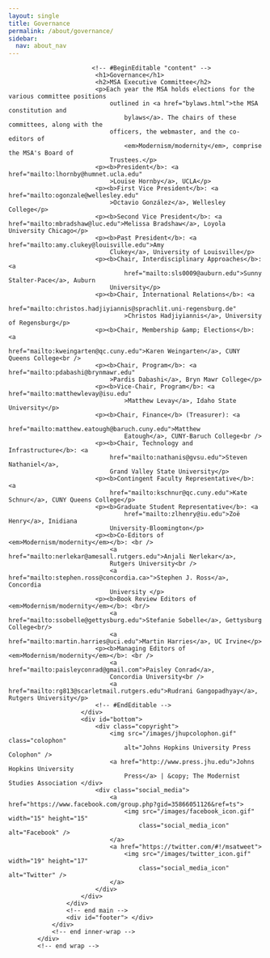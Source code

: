 ```yaml
---
layout: single
title: Governance
permalink: /about/governance/
sidebar:
  nav: about_nav
---
```


                           <!-- #BeginEditable "content" -->
                            <h1>Governance</h1>
                            <h2>MSA Executive Committee</h2>
                            <p>Each year the MSA holds elections for the various committee positions
                                outlined in <a href="bylaws.html">the MSA constitution and
                                    bylaws</a>. The chairs of these committees, along with the
                                officers, the webmaster, and the co-editors of
                                    <em>Modernism/modernity</em>, comprise the MSA's Board of
                                Trustees.</p>
                            <p><b>President</b>: <a href="mailto:lhornby@humnet.ucla.edu"
                                >Louise Hornby</a>, UCLA</p>
                            <p><b>First Vice President</b>: <a href="mailto:ogonzale@wellesley.edu"
                                >Octavio González</a>, Wellesley College</p>
                            <p><b>Second Vice President</b>: <a href="mailto:mbradshaw@luc.edu">Melissa Bradshaw</a>, Loyola University Chicago</p>
                            <p><b>Past President</b>: <a href="mailto:amy.clukey@louisville.edu">Amy
                                Clukey</a>, University of Louisville</p>
                            <p><b>Chair, Interdisciplinary Approaches</b>: <a
                                    href="mailto:sls0009@auburn.edu">Sunny Stalter-Pace</a>, Auburn
                                University</p>
                            <p><b>Chair, International Relations</b>: <a
                                    href="mailto:christos.hadjiyiannis@sprachlit.uni-regensburg.de"
                                    >Christos Hadjiyiannis</a>, University of Regensburg</p>
                            <p><b>Chair, Membership &amp; Elections</b>: <a
                                href="mailto:kweingarten@qc.cuny.edu">Karen Weingarten</a>, CUNY Queens College<br />
                            <p><b>Chair, Program</b>: <a href="mailto:pdabashi@brynmawr.edu"
                                >Pardis Dabashi</a>, Bryn Mawr College</p>
                            <p><b>Vice-Chair, Program</b>: <a href="mailto:matthewlevay@isu.edu"
                                    >Matthew Levay</a>, Idaho State University</p>
                            <p><b>Chair, Finance</b> (Treasurer): <a
                                    href="mailto:matthew.eatough@baruch.cuny.edu">Matthew
                                    Eatough</a>, CUNY-Baruch College<br />
                            <p><b>Chair, Technology and Infrastructure</b>: <a
                                href="mailto:nathanis@gvsu.edu">Steven Nathaniel</a>,
                                Grand Valley State University</p>
                            <p><b>Contingent Faculty Representative</b>: <a
                                href="mailto:kschnur@qc.cuny.edu">Kate Schnur</a>, CUNY Queens College</p>
                            <p><b>Graduate Student Representative</b>: <a
                                    href="mailto:zlhenry@iu.edu">Zoë Henry</a>, Inidiana
                                University-Bloomington</p>
                            <p><b>Co-Editors of <em>Modernism/modernity</em></b>: <br />
                                <a href="mailto:nerlekar@amesall.rutgers.edu">Anjali Nerlekar</a>,
                                Rutgers University<br />
                                <a href="mailto:stephen.ross@concordia.ca>">Stephen J. Ross</a>, Concordia
                                University </p>
                            <p><b>Book Review Editors of <em>Modernism/modernity</em></b>: <br/>
                                <a href="mailto:ssobelle@gettysburg.edu">Stefanie Sobelle</a>, Gettysburg College<br/>
                                <a href="mailto:martin.harries@uci.edu">Martin Harries</a>, UC Irvine</p>
							<p><b>Managing Editors of <em>Modernism/modernity</em></b>: <br />
                                <a href="mailto:paisleyconrad@gmail.com">Paisley Conrad</a>,
                                Concordia University<br />
                                <a href="mailto:rg813@scarletmail.rutgers.edu">Rudrani Gangopadhyay</a>,  Rutgers University</p>
                            <!-- #EndEditable -->
                        </div>
                        <div id="bottom">
                            <div class="copyright">
                                <img src="/images/jhupcolophon.gif" class="colophon"
                                    alt="Johns Hopkins University Press Colophon" />
                                <a href="http://www.press.jhu.edu">Johns Hopkins University
                                    Press</a> | &copy; The Modernist Studies Association </div>
                            <div class="social_media">
                                <a href="https://www.facebook.com/group.php?gid=35866051126&ref=ts">
                                    <img src="/images/facebook_icon.gif" width="15" height="15"
                                        class="social_media_icon" alt="Facebook" />
                                </a>
                                <a href="https://twitter.com/#!/msatweet">
                                    <img src="/images/twitter_icon.gif" width="19" height="17"
                                        class="social_media_icon" alt="Twitter" />
                                </a>
                            </div>
                        </div>
                    </div>
                    <!-- end main -->
                    <div id="footer"> </div>
                </div>
                <!-- end inner-wrap -->
            </div>
            <!-- end wrap -->
